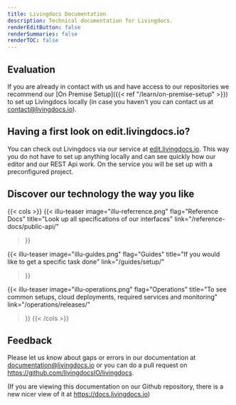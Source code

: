 ```yaml
---
title: Livingdocs Documentation
description: Technical documentation for Livingdocs.
renderEditButton: false
renderSummaries: false
renderTOC: false
---
```


<!-- ## Learn important concepts and features

In our [learn]() section you can find an introduction to the most important concepts of Livingdocs which will make using and configuring our product much easier. -->


## Evaluation

If you are already in contact with us and have access to our repositories we recommend our [On Premise Setup]({{< ref "/learn/on-premise-setup" >}}) to set up Livingdocs locally (in case you haven't you can contact us at <contact@livingdocs.io>).


## Having a first look on edit.livingdocs.io?

You can check out Livingdocs via our service at [edit.livingdocs.io](https://edit.livingdocs.io). This way you do not have to set up anything locally and can see quickly how our editor and our REST Api work. On the service you will be set up with a preconfigured project.

## Discover our technology the way you like

{{< cols >}}
  {{< illu-teaser
    image="illu-referrence.png"
    flag="Reference Docs"
    title="Look up all specifications of our interfaces"
    link="/reference-docs/public-api/"
  >}}

  {{< illu-teaser
    image="illu-guides.png"
    flag="Guides"
    title="If you would like to get a specific task done"
    link="/guides/setup/"
  >}}

  {{< illu-teaser
    image="illu-operations.png"
    flag="Operations"
    title="To see common setups, cloud deployments, required services and monitoring"
    link="/operations/releases/"
  >}}
{{< /cols >}}

## Feedback

Please let us know about gaps or errors in our documentation at [documentation@livingdocs.io](mailto:documentation@livingdocs.io) or you can do a pull request on https://github.com/livingdocsIO/livingdocs.

(If you are viewing this documentation on our Github repository, there is a new nicer view of it at https://docs.livingdocs.io)

